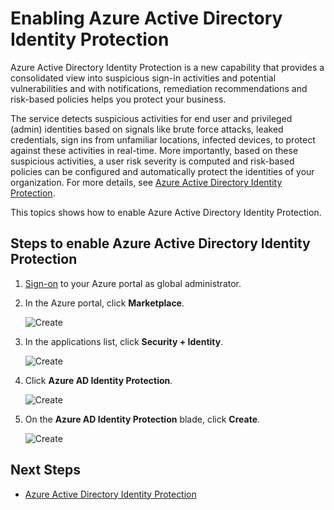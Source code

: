 <properties
	pageTitle="Enabling Azure Active Directory Identity Protection | Microsoft Azure"
	description="Learn how to enable Azure Active Directory Identity Protection."
	services="active-directory"
	keywords="azure active directory identity protection, cloud app discovery, managing applications, security, risk, risk level, vulnerability, security policy"
	documentationCenter=""
	authors="markusvi"
	manager="femila"
	editor=""/>

<tags
	ms.service="active-directory"
	ms.workload="identity"
	ms.tgt_pltfrm="na"
	ms.devlang="na"
	ms.topic="article"
	ms.date="10/12/2016"
	ms.author="markvi"/>

# Enabling Azure Active Directory Identity Protection 

Azure Active Directory Identity Protection is a new capability that provides a consolidated view into suspicious sign-in activities and potential vulnerabilities and with notifications, remediation recommendations and risk-based policies helps you protect your business. 

The service detects suspicious activities for end user and privileged (admin) identities based on signals like brute force attacks, leaked credentials, sign ins from unfamiliar locations, infected devices, to protect against these activities in real-time. More importantly, based on these suspicious activities, a user risk severity is computed and risk-based policies can be configured and automatically protect the identities of your organization. For more details, see [Azure Active Directory Identity Protection](active-directory-identityprotection.md).


This topics shows how to enable Azure Active Directory Identity Protection.

## Steps to enable Azure Active Directory Identity Protection 


1. [Sign-on](https://ms.portal.azure.com/) to your Azure portal as global administrator. 

1. In the Azure portal, click **Marketplace**.

	![Create](./media/active-directory-identityprotection-enable/01.png "Create")

1. In the applications list, click **Security + Identity**.

	![Create](./media/active-directory-identityprotection-enable/02.png "Create")

1. Click **Azure AD Identity Protection**.

	![Create](./media/active-directory-identityprotection-enable/03.png "Create")

1. On the **Azure AD Identity Protection** blade, click **Create**.

	![Create](./media/active-directory-identityprotection-enable/04.png "Create")



## Next Steps

 - [Azure Active Directory Identity Protection](active-directory-identityprotection.md)
 
